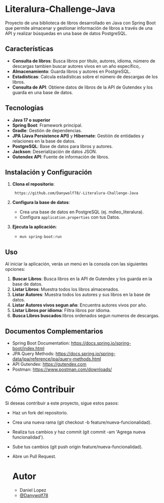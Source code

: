 # Literalura-Challenge-Java
Proyecto de una biblioteca de libros desarrollado en Java con Spring Boot que permite almacenar y gestionar
información de libros a través de una API y realizar búsquedas en una base de datos PostgreSQL.

## Características

- **Consulta de libros**: Busca libros por título, autores, idioma, número de descargas tambien buscar autores vivos en un año específico,.
- **Almacenamiento**: Guarda libros y autores en PostgreSQL.
- **Estadísticas**: Calcula estadísticas sobre el número de descargas de los libros.
- **Consulta de API**: Obtiene datos de libros de la API de Gutendex y los guarda en una base de datos.

## Tecnologías

- **Java 17 o superior**
- **Spring Boot**: Framework principal.
- **Gradle**: Gestión de dependencias.
- **JPA (Java Persistence API)** y **Hibernate**: Gestión de entidades y relaciones en la base de datos.
- **PostgreSQL**: Base de datos para libros y autores.
- **Jackson**: Deserialización de datos JSON.
- **Gutendex API**: Fuente de información de libros.

## Instalación y Configuración

1. **Clona el repositorio**:
   ```
    https://github.com/Danywolf78/-Literalura-Challenge-Java
   ```
2. **Configura la base de datos**:
   - Crea una base de datos en PostgreSQL (ej. mdleo_literalura).
   - Configura `application.properties` con tus Datos.     
3. **Ejecuta la aplicación**:
   
   - `mvn spring-boot:run`
   

## Uso

Al iniciar la aplicación, verás un menú en la consola con las siguientes opciones:

1. **Buscar Libros**: Busca libros en la API de Gutendex y los guarda en la base de datos.
2. **Listar Libros**: Muestra todos los libros almacenados.
3. **Listar Autores**: Muestra todos los autores y sus libros en la base de datos.
4. **Listar Autores vivos segun año**: Encuentra autores vivos por año.
5. **Listar Libros por idioma**: Filtra libros por idioma.
6. **Busca Libros buscados**:libros ordenados segun numeros de descargas.

## Documentos Complementarios

- Spring Boot Documentation: https://docs.spring.io/spring-boot/index.html
- JPA Query Methods: https://docs.spring.io/spring-data/jpa/reference/jpa/query-methods.html
- API Gutendex: https://gutendex.com
- Postman: https://www.postman.com/downloads/

# Cómo Contribuir
  Si deseas contribuir a este proyecto, sigue estos pasos:

- Haz un fork del repositorio.
- Crea una nueva rama (git checkout -b feature/nueva-funcionalidad).
- Realiza tus cambios y haz commit (git commit -am 'Agrega nueva funcionalidad').
- Sube tus cambios (git push origin feature/nueva-funcionalidad).
- Abre un Pull Request.

  # Autor
  - Daniel Lopez  
  - [@Danywolf78](https://github.com/Danywolf78)





